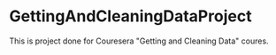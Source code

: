# GettingAndCleaningDataProject
This is project done for Couresera "Getting and Cleaning Data" coures.
